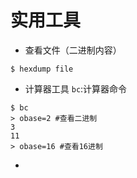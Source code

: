 # 实用工具

+ 查看文件（二进制内容）
```shell
$ hexdump file
```
+ 计算器工具
`bc`:计算器命令
```shell
$ bc
> obase=2 #查看二进制
3
11
> obase=16 #查看16进制
```
+ 
